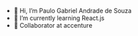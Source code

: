 - 👋 Hi, I’m Paulo Gabriel Andrade de Souza
- 🌱 I’m currently learning React.js
- 💜 Collaborator at accenture

<!---
PauloGabrielAndrade/PauloGabrielAndrade is a ✨ special ✨ repository because its `README.md` (this file) appears on your GitHub profile.
You can click the Preview link to take a look at your changes.
--->
